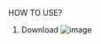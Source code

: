 HOW TO USE?

1. Download ![image](https://github.com/user-attachments/assets/bc48cbb9-fe9f-4e08-8673-53ce49fd305a)
